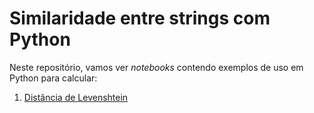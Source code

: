# Similaridade entre strings com Python

Neste repositório, vamos ver *notebooks* contendo exemplos de uso em Python para calcular:

1. [Distância de Levenshtein](https://github.com/lisaterumi/similaridade-string-python/blob/main/distancia%20de%20levenshtein.ipynb)
